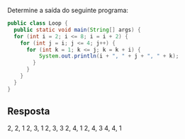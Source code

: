 Determine a saída do seguinte programa:

```java
public class Loop {
  public static void main(String[] args) {
  for (int i = 2; i <= 8; i = i + 2) {
    for (int j = i; j <= 4; j++) {
      for (int k = 1; k <= j; k = k + i) {
          System.out.println(i + ", " + j + ", " + k);
        }
      }
    }
  }
}
```

## Resposta
2, 2, 1
2, 3, 1
2, 3, 3
2, 4, 1
2, 4, 3
4, 4, 1
